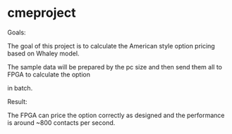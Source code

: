 # cmeproject

Goals:

The goal of this project is to calculate the American style option pricing based on Whaley model.

The sample data will be prepared by the pc size and then send them all to FPGA to calculate the option

in batch. 

Result:

The FPGA can price the option correctly as designed and the performance is around ~800 contacts per second.